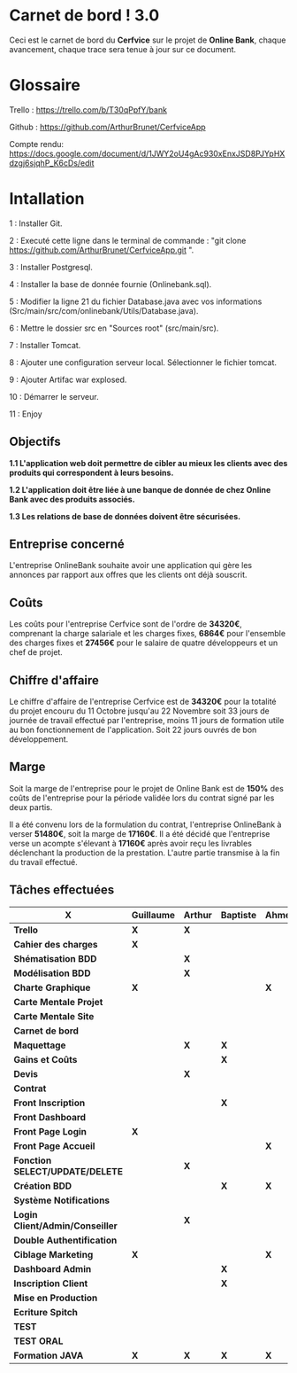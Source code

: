 
# Carnet de bord ! 3.0

Ceci est le carnet de bord du **Cerfvice** sur le projet de **Online Bank**, chaque avancement, chaque trace sera tenue à jour sur ce document.

# Glossaire

Trello : https://trello.com/b/T30qPpfY/bank

Github : https://github.com/ArthurBrunet/CerfviceApp

Compte rendu: 
https://docs.google.com/document/d/1JWY2oU4gAc930xEnxJSD8PJYpHXdzgj6sjqhP_K6cDs/edit
# Intallation

1 : Installer Git.

2 : Executé cette ligne dans le terminal de commande : "git clone  https://github.com/ArthurBrunet/CerfviceApp.git ".

3 : Installer Postgresql.

4 : Installer la base de donnée fournie (Onlinebank.sql).

5 : Modifier la ligne 21 du fichier Database.java avec vos informations (Src/main/src/com/onlinebank/Utils/Database.java).

6 : Mettre le dossier src en "Sources root" (src/main/src).

7 : Installer Tomcat.

8 : Ajouter une configuration serveur local. Sélectionner le fichier tomcat.

9 : Ajouter Artifac war explosed.

10 : Démarrer le serveur.

11 : Enjoy
## Objectifs

**1.1 L'application web doit permettre de cibler au mieux les clients avec des produits qui correspondent à leurs besoins.**

**1.2 L'application doit être liée à une banque de donnée de chez Online Bank avec des produits associés.**

**1.3 Les relations de base de données doivent être sécurisées.**

## Entreprise concerné

L'entreprise OnlineBank souhaite avoir une application qui gère les annonces par rapport aux offres que les clients ont déjà souscrit.

## Coûts

Les coûts pour l'entreprise Cerfvice sont de l'ordre de **34320€**, comprenant la charge salariale et les charges fixes, **6864€** pour l'ensemble des charges fixes et **27456€** pour le salaire de quatre développeurs et un chef de projet.

## Chiffre d'affaire

Le chiffre d'affaire de l'entreprise Cerfvice est de **34320€** pour la totalité du projet encouru du 11 Octobre jusqu'au 22 Novembre soit 33 jours de journée de travail effectué par l'entreprise, moins 11 jours de formation utile au bon fonctionnement de l'application. Soit 22 jours ouvrés de bon développement.

## Marge

Soit la marge de l'entreprise pour le projet de Online Bank est de **150%** des coûts de l'entreprise pour la période validée lors du contrat signé par les deux partis.

Il a été convenu lors de la formulation du contrat, l'entreprise OnlineBank à verser **51480€**, soit la marge de **17160€**. Il a été décidé que l'entreprise verse un acompte s'élevant à **17160€** après avoir reçu les livrables déclenchant la production de la prestation. L'autre partie transmise à la fin du travail effectué.

## Tâches effectuées 

|**X**|Guillaume|Arthur|Baptiste|Ahmed|Quentin|
|--|--|--|--|--|--|
|**Trello**|**X**|**X**|||**X**|
|**Cahier des charges**|**X**||||**X**|
|**Shématisation BDD**||**X**||||
|**Modélisation BDD**||**X**||||
|**Charte Graphique**|**X**|||**X**|**X**|
|**Carte Mentale Projet**|||||**X**|
|**Carte Mentale Site**|||||**X**|
|**Carnet de bord**|||||**X**|
|**Maquettage**||**X**|**X**|||
|**Gains et Coûts**|||**X**|||
|**Devis**||**X**||||
|**Contrat**|||||**X**|
|**Front Inscription**|||**X**|||
|**Front Dashboard**|||||**X**|
|**Front Page Login**|**X**|||||
|**Front Page Accueil**||||**X**||
|**Fonction SELECT/UPDATE/DELETE**||**X**||||
|**Création BDD**|||**X**|**X**||
|**Système Notifications**||||||
|**Login Client/Admin/Conseiller**||**X**||||
|**Double Authentification**||||||
|**Ciblage Marketing**|**X**|||**X**||
|**Dashboard Admin**|||**X**||**X**|
|**Inscription Client**|||**X**|||
|**Mise en Production**||||||
|**Ecriture Spitch**||||||
|**TEST**||||||
|**TEST ORAL**||||||
|**Formation JAVA**|**X**|**X**|**X**|**X**|**X**|
